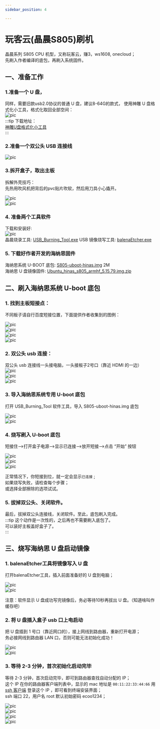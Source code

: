 ```yaml
---
sidebar_position: 4

---
```


# 玩客云(晶晨S805)刷机

晶晨系列 S805 CPU 机型，又称玩客云，赚3，ws1608, onecloud；  
先刷入作者编译的底包，再刷入系统固件。  

## 一、准备工作  

### 1.准备一个 U 盘，  

同样，需要旧款usb2.0协议的普通 U 盘，建议8-64G的款式，
使用神雕 U 盘格式化小工具，格式化取回全部空间：  
![pic](pic/usb.png)  
:::tip
下载地址：  
[神雕U盘格式化小工具](https://www.ecoo.top/update/soft_init/USBFormat.exe)  
::: 


### 2.准备一个双公头 USB 连接线  

![pic](pic/s805/usb2.png)  
  
### 3.拆开盒子，取出主板  

拆解外壳技巧：  
先热用吹风机把背后的pvc贴片吹软，然后用刀具小心撬开。   

![pic](pic/s805/pcb.png)  
![pic](pic/s805/pcb-2.png)  

### 4. 准备两个工具软件

下载和安装好:  
![pic](pic/s805/tools.png)  
晶晨烧录工具: [USB_Burning_Tool.exe](https://alist.ecoo.top/d/s805/USB_Burning_Tool_v2.1.3.exe)
USB 镜像烧写工具: [balenaEtcher.exe](https://alist.ecoo.top/d/s805/balenaEtcher-Portable-1.18.4.exe)


### 5. 下载好作者开发的海纳思固件

海纳思系统 U-BOOT 底包: [S805-uboot-hinas.img](https://www.ecoo.top/amlogic/S805-uboot-hinas.img)  2M  
海纳思 U 盘镜像固件: [Ubuntu_hinas_s805_armhf_5.15.79.img.zip](https://alist.ecoo.top/d/s805/Ubuntu_hinas_s805_armhf_5.15.79.img.zip)

## 二、刷入海纳思系统 U-boot 底包

### 1. 找到主板短接点：
不同板子请自行百度短接位置，下面提供作者收集到的图例：  

![pic](pic/s805/2.png)   
![pic](pic/s805/2-2.png)   
![pic](pic/s805/3.png)   
![pic](pic/s805/3-2.png)   

### 2. 双公头 usb 连接：  

双公头 usb 连接线一头接电脑，一头接板子2号口（靠近 HDMI 的一边）  
![pic](pic/s805/1.png)  
![pic](pic/s805/1-2.png)  
![pic](pic/s805/1-3.png)  

### 3. 导入海纳思系统专用 U-boot 底包

打开 USB_Burning_Tool 软件工具，导入 S805-uboot-hinas.img 底包

![pic](pic/s805/4-1.png)  
![pic](pic/s805/4-2.png)  

### 4. 烧写刷入 U-boot 底包

短接住-->打开盒子电源-->显示已连接-->放开短接-->点击 “开始” 按钮  

![pic](pic/s805/5-1.png)  
![pic](pic/s805/5-2.png)  
![pic](pic/s805/5-3.png)  

正常情况下，你短接到位，就一定会显示```已连接``` ;  
如果烧写失败，请检查每个步骤；  
或选择全部擦除的选项试试。  

### 5. 拔掉双公头、关闭软件。  

最后，拔掉双公头连接线，关闭软件。至此，底包刷入完成。  
:::tip
这个动作是一次性的，之后再也不需要刷入底包了。  
可以装好主板盖好盒子了。  
:::

## 三、烧写海纳思 U 盘启动镜像

### 1. balenaEtcher工具将镜像写入 U 盘

打开balenaEtcher工具，插入前面准备好的 U 盘到电脑；  

![pic](pic/s805/6-1.png)  
![pic](pic/s805/6-2.png)  

注意：软件显示 U 盘成功写完镜像后，务必等待10秒再拔出 U 盘。（知道啥叫作缓存吧）  

### 2. 将 U 盘插入盒子 usb 口上电启动

把 U 盘插到 1 号口（靠近网口的），接上网线到路由器，重新打开电源；  
务必接网线到路由器 LAN 口，否则可能无法初始化成功！  

![pic](pic/s805/7-1.png)  
![pic](pic/s805/7-2.png)  

### 3. 等待 2-3 分钟，首次初始化启动完毕

 等待 2-3 分钟，首次启动完毕，即可到路由器查找自动分配的 IP；  
 这个 IP 在你的路由器客户端列表中，显示的 mac 地址是 `00:11:22:33:44:66`
 用 [ssh 客户端](https://dl.histb.com/#/list/189cn/82531180155783956) 登录这个 IP ，即可看到终端安装界面；  
 ssh 端口 22，用户名 root 默认初始密码 ecoo1234；  

![pic](pic/s805/8-1.png)  
![pic](pic/s805/8-2.png)  
![pic](pic/s805/8-3.png)  
![pic](pic/s805/8-4.png)  












